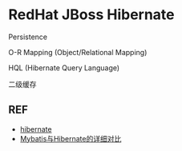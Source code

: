 # RedHat JBoss Hibernate

Persistence

O-R Mapping (Object/Relational Mapping)

HQL (Hibernate Query Language)

二级缓存


## REF

- [hibernate](http://hibernate.org/orm/)
- [Mybatis与Hibernate的详细对比](http://blog.csdn.net/jiuqiyuliang/article/details/45378065)